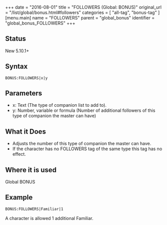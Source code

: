 +++
date = "2016-08-01"
title = "FOLLOWERS (Global: BONUS)"
original_url = "/list/global/bonus.html#followers"
categories = [ "all-tag", "bonus-tag" ]
[menu.main]
    name = "FOLLOWERS"
    parent = "global_bonus"
    identifier = "global_bonus_FOLLOWERS"
+++

## Status

New 5.10.1+

## Syntax

`BONUS:FOLLOWERS|x|y`

## Parameters

-   x: Text (The type of companion list to add to).
-   y: Number, variable or formula (Number of
    additional followers of this type of companion the master can have)



What it Does
------------

-   Adjusts the number of this type of companion the master can have.
-   If the character has no FOLLOWERS tag of the same type this tag has
    no effect.

Where it is used
----------------

Global BONUS

Example
-------

`BONUS:FOLLOWERS|Familiar|1`

A character is allowed 1 additional Familiar.

